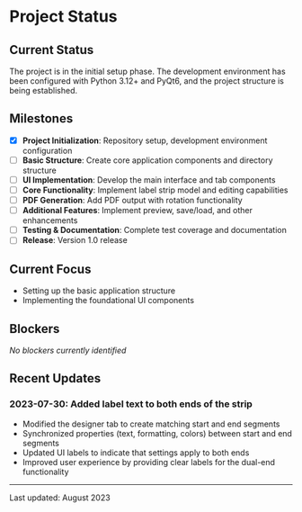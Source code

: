 # Project Status

## Current Status

The project is in the initial setup phase. The development environment has been configured with Python 3.12+ and PyQt6, and the project structure is being established.

## Milestones

- [x] **Project Initialization**: Repository setup, development environment configuration
- [ ] **Basic Structure**: Create core application components and directory structure
- [ ] **UI Implementation**: Develop the main interface and tab components
- [ ] **Core Functionality**: Implement label strip model and editing capabilities
- [ ] **PDF Generation**: Add PDF output with rotation functionality
- [ ] **Additional Features**: Implement preview, save/load, and other enhancements
- [ ] **Testing & Documentation**: Complete test coverage and documentation
- [ ] **Release**: Version 1.0 release

## Current Focus

- Setting up the basic application structure
- Implementing the foundational UI components

## Blockers

_No blockers currently identified_

## Recent Updates

### 2023-07-30: Added label text to both ends of the strip

- Modified the designer tab to create matching start and end segments
- Synchronized properties (text, formatting, colors) between start and end segments
- Updated UI labels to indicate that settings apply to both ends
- Improved user experience by providing clear labels for the dual-end functionality

---

Last updated: August 2023
